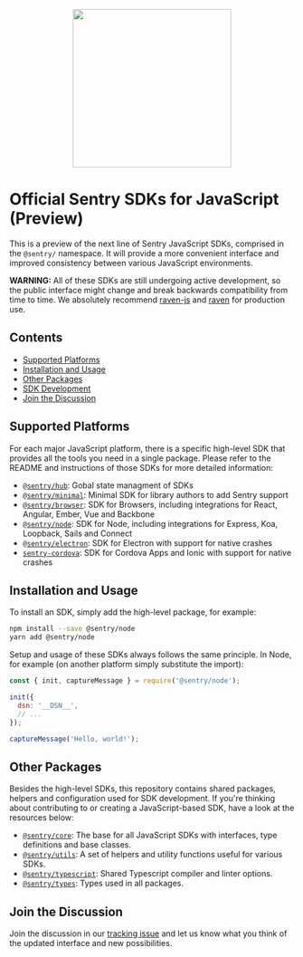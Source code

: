 <p align="center">
  <a href="https://sentry.io" target="_blank" align="center">
    <img src="https://sentry-brand.storage.googleapis.com/sentry-logo-black.png" width="280">
  </a>
  <br />
</p>

# Official Sentry SDKs for JavaScript (Preview)

This is a preview of the next line of Sentry JavaScript SDKs, comprised in the
`@sentry/` namespace. It will provide a more convenient interface and improved
consistency between various JavaScript environments.

**WARNING:** All of these SDKs are still undergoing active development, so the
public interface might change and break backwards compatibility from time to
time. We absolutely recommend [raven-js](https://github.com/getsentry/raven-js)
and [raven](https://github.com/getsentry/raven-node) for production use.

## Contents

* [Supported Platforms](#supported-platforms)
* [Installation and Usage](#installation-and-usage)
* [Other Packages](#other-packages)
* [SDK Development](#sdk-development)
* [Join the Discussion](#join-the-discussion)

## Supported Platforms

For each major JavaScript platform, there is a specific high-level SDK that
provides all the tools you need in a single package. Please refer to the README
and instructions of those SDKs for more detailed information:

* [`@sentry/hub`](https://github.com/getsentry/raven-js/tree/master/packages/hub):
  Gobal state managment of SDKs
* [`@sentry/minimal`](https://github.com/getsentry/raven-js/tree/master/packages/minimal):
  Minimal SDK for library authors to add Sentry support
* [`@sentry/browser`](https://github.com/getsentry/raven-js/tree/master/packages/browser):
  SDK for Browsers, including integrations for React, Angular, Ember, Vue and
  Backbone
* [`@sentry/node`](https://github.com/getsentry/raven-js/tree/master/packages/node):
  SDK for Node, including integrations for Express, Koa, Loopback, Sails and
  Connect
* [`@sentry/electron`](https://github.com/getsentry/sentry-electron): SDK for
  Electron with support for native crashes
* [`sentry-cordova`](https://github.com/getsentry/sentry-cordova): SDK for
  Cordova Apps and Ionic with support for native crashes

## Installation and Usage

To install an SDK, simply add the high-level package, for example:

```sh
npm install --save @sentry/node
yarn add @sentry/node
```

Setup and usage of these SDKs always follows the same principle. In Node, for
example (on another platform simply substitute the import):

```javascript
const { init, captureMessage } = require('@sentry/node');

init({
  dsn: '__DSN__',
  // ...
});

captureMessage('Hello, world!');
```

## Other Packages

Besides the high-level SDKs, this repository contains shared packages, helpers
and configuration used for SDK development. If you're thinking about
contributing to or creating a JavaScript-based SDK, have a look at the resources
below:

* [`@sentry/core`](https://github.com/getsentry/raven-js/tree/master/packages/core):
  The base for all JavaScript SDKs with interfaces, type definitions and base
  classes.
* [`@sentry/utils`](https://github.com/getsentry/raven-js/tree/master/packages/utils):
  A set of helpers and utility functions useful for various SDKs.
* [`@sentry/typescript`](https://github.com/getsentry/raven-js/tree/master/packages/typescript):
  Shared Typescript compiler and linter options.
* [`@sentry/types`](https://github.com/getsentry/raven-js/tree/master/packages/types):
  Types used in all packages.

## Join the Discussion

Join the discussion in our
[tracking issue](https://github.com/getsentry/raven-js/issues/1281) and let us
know what you think of the updated interface and new possibilities.
